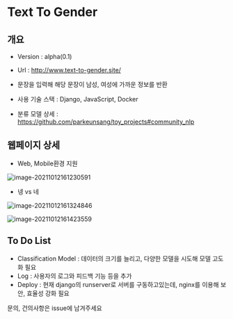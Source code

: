 # Text To Gender

## 개요

- Version : alpha(0.1)

- Url : http://www.text-to-gender.site/
- 문장을 입력해 해당 문장이 남성, 여성에 가까운 정보를 반환
- 사용 기술 스택 : Django, JavaScript, Docker
- 분류 모델 상세 : https://github.com/parkeunsang/toy_projects#community_nlp

## 웹페이지 상세

- Web, Mobile환경 지원

![image-20211012161230591](C:\Users\multicampus\projects\male_female\README.assets\image-20211012161230591.png)



- 넹 vs 네

![image-20211012161324846](C:\Users\multicampus\projects\male_female\README.assets\image-20211012161324846.png)

![image-20211012161423559](C:\Users\multicampus\projects\male_female\README.assets\image-20211012161423559.png)

## To Do List

- Classification Model : 데이터의 크기를 늘리고, 다양한 모델을 시도해 모델 고도화 필요
- Log : 사용자의 로그와 피드백 기능 등을 추가
- Deploy : 현재 django의 runserver로 서버를 구동하고있는데, nginx를 이용해 보안, 효율성 강화 필요

문의, 건의사항은 issue에 남겨주세요